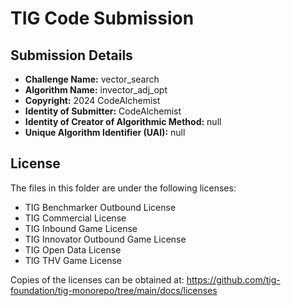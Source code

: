 # TIG Code Submission

## Submission Details

* **Challenge Name:** vector_search
* **Algorithm Name:** invector_adj_opt
* **Copyright:** 2024 CodeAlchemist
* **Identity of Submitter:** CodeAlchemist
* **Identity of Creator of Algorithmic Method:** null
* **Unique Algorithm Identifier (UAI):** null

## License

The files in this folder are under the following licenses:
* TIG Benchmarker Outbound License
* TIG Commercial License
* TIG Inbound Game License
* TIG Innovator Outbound Game License
* TIG Open Data License
* TIG THV Game License

Copies of the licenses can be obtained at:
https://github.com/tig-foundation/tig-monorepo/tree/main/docs/licenses